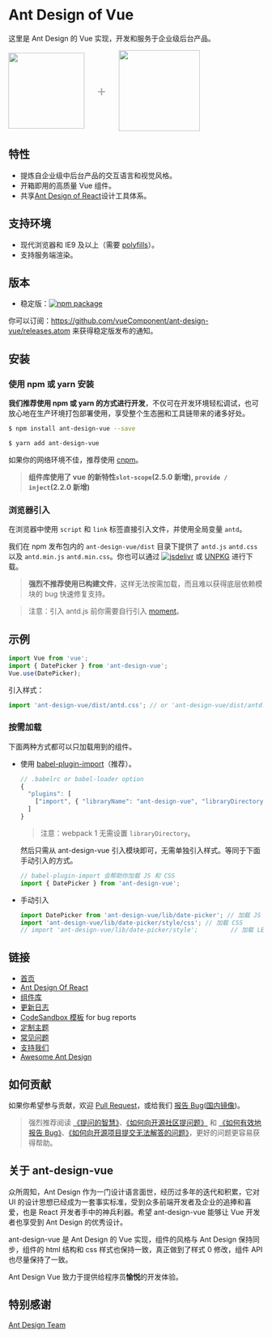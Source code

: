 # Ant Design of Vue

这里是 Ant Design 的 Vue 实现，开发和服务于企业级后台产品。

<div class="pic-plus">
  <img width="150" src="https://gw.alipayobjects.com/zos/rmsportal/KDpgvguMpGfqaHPjicRK.svg">
  <span>+</span>
  <img width="160" src="https://cn.vuejs.org/images/logo.png">
</div>

<style>
.pic-plus > * {
  display: inline-block !important;
  vertical-align: middle;
}
.pic-plus span {
  font-size: 30px;
  color: #aaa;
  margin: 0 20px;
}
</style>

## 特性

- 提炼自企业级中后台产品的交互语言和视觉风格。
- 开箱即用的高质量 Vue 组件。
- 共享[Ant Design of React](http://ant-design.gitee.io/docs/spec/introduce-cn)设计工具体系。

## 支持环境

- 现代浏览器和 IE9 及以上（需要 [polyfills](https://www.antdv.com/docs/vue/getting-started-cn/#兼容性)）。
- 支持服务端渲染。

## 版本

- 稳定版：[![npm package](https://img.shields.io/npm/v/ant-design-vue.svg?style=flat-square)](https://www.npmjs.org/package/ant-design-vue)

你可以订阅：https://github.com/vueComponent/ant-design-vue/releases.atom 来获得稳定版发布的通知。

## 安装

### 使用 npm 或 yarn 安装

**我们推荐使用 npm 或 yarn 的方式进行开发**，不仅可在开发环境轻松调试，也可放心地在生产环境打包部署使用，享受整个生态圈和工具链带来的诸多好处。

```bash
$ npm install ant-design-vue --save
```

```bash
$ yarn add ant-design-vue
```

如果你的网络环境不佳，推荐使用 [cnpm](https://github.com/cnpm/cnpm)。

> **组件库使用了 vue 的新特性`slot-scope`(2.5.0 新增), `provide / inject`(2.2.0 新增)**

### 浏览器引入

在浏览器中使用 `script` 和 `link` 标签直接引入文件，并使用全局变量 `antd`。

我们在 npm 发布包内的 `ant-design-vue/dist` 目录下提供了 `antd.js` `antd.css` 以及 `antd.min.js` `antd.min.css`。你也可以通过 [![jsdelivr](https://data.jsdelivr.com/v1/package/npm/ant-design-vue/badge)](https://www.jsdelivr.com/package/npm/ant-design-vue) 或 [UNPKG](https://unpkg.com/ant-design-vue/dist/) 进行下载。

> **强烈不推荐使用已构建文件**，这样无法按需加载，而且难以获得底层依赖模块的 bug 快速修复支持。

> 注意：引入 antd.js 前你需要自行引入 [moment](http://momentjs.com/)。

## 示例

```jsx
import Vue from 'vue';
import { DatePicker } from 'ant-design-vue';
Vue.use(DatePicker);
```

引入样式：

```jsx
import 'ant-design-vue/dist/antd.css'; // or 'ant-design-vue/dist/antd.less'
```

### 按需加载

下面两种方式都可以只加载用到的组件。

- 使用 [babel-plugin-import](https://github.com/ant-design/babel-plugin-import)（推荐）。

  ```js
  // .babelrc or babel-loader option
  {
    "plugins": [
      ["import", { "libraryName": "ant-design-vue", "libraryDirectory": "es", "style": "css" }] // `style: true` 会加载 less 文件
    ]
  }
  ```

  > 注意：webpack 1 无需设置 `libraryDirectory`。

  然后只需从 ant-design-vue 引入模块即可，无需单独引入样式。等同于下面手动引入的方式。

  ```jsx
  // babel-plugin-import 会帮助你加载 JS 和 CSS
  import { DatePicker } from 'ant-design-vue';
  ```

- 手动引入

  ```jsx
  import DatePicker from 'ant-design-vue/lib/date-picker'; // 加载 JS
  import 'ant-design-vue/lib/date-picker/style/css'; // 加载 CSS
  // import 'ant-design-vue/lib/date-picker/style';         // 加载 LESS
  ```

## 链接

- [首页](https://www.antdv.com/)
- [Ant Design Of React](https://ant.design/)
- [组件库](https://www.antdv.com/docs/vue/introduce-cn)
- [更新日志](/docs/vue/changelog-cn)
- [CodeSandbox 模板](https://codesandbox.io/s/2wpk21kzvr) for bug reports
- [定制主题](/docs/vue/customize-theme-cn)
- [常见问题](/docs/vue/faq-cn)
- [支持我们](/docs/vue/sponsor-cn)
- [Awesome Ant Design](https://github.com/vueComponent/ant-design-vue-awesome)

## 如何贡献

如果你希望参与贡献，欢迎 [Pull Request](https://github.com/vueComponent/ant-design-vue/pulls)，或给我们 [报告 Bug](https://vuecomponent.github.io/issue-helper/)([国内镜像](http://ant-design-vue.gitee.io/issue-helper/))。

> 强烈推荐阅读 [《提问的智慧》](https://github.com/ryanhanwu/How-To-Ask-Questions-The-Smart-Way)、[《如何向开源社区提问题》](https://github.com/seajs/seajs/issues/545) 和 [《如何有效地报告 Bug》](http://www.chiark.greenend.org.uk/%7Esgtatham/bugs-cn.html)、[《如何向开源项目提交无法解答的问题》](https://zhuanlan.zhihu.com/p/25795393)，更好的问题更容易获得帮助。

## 关于 ant-design-vue

众所周知，Ant Design 作为一门设计语言面世，经历过多年的迭代和积累，它对 UI 的设计思想已经成为一套事实标准，受到众多前端开发者及企业的追捧和喜爱，也是 React 开发者手中的神兵利器。希望 ant-design-vue 能够让 Vue 开发者也享受到 Ant Design 的优秀设计。

ant-design-vue 是 Ant Design 的 Vue 实现，组件的风格与 Ant Design 保持同步，组件的 html 结构和 css 样式也保持一致，真正做到了样式 0 修改，组件 API 也尽量保持了一致。

Ant Design Vue 致力于提供给程序员**愉悦**的开发体验。

## 特别感谢

[Ant Design Team](https://github.com/ant-design/ant-design/blob/master/AUTHORS.txt)
